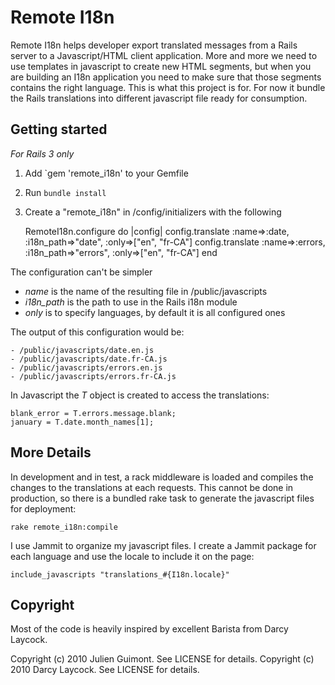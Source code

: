 # Remote I18n #

Remote I18n helps developer export translated messages from a Rails server to a Javascript/HTML client application. More and more we need to use templates in javascript to create new HTML segments, but when you are building an I18n application you need to make sure that those segments contains the right language. This is what this project is for. For now it bundle the Rails translations into different javascript file ready for consumption.

## Getting started
*For Rails 3 only*

1. Add `gem 'remote_i18n' to your Gemfile
2. Run `bundle install`
3. Create a "remote_i18n" in /config/initializers with the following

    RemoteI18n.configure do |config|
      config.translate :name=>:date, :i18n_path=>"date", :only=>["en", "fr-CA"]
      config.translate :name=>:errors, :i18n_path=>"errors", :only=>["en", "fr-CA"]
    end

The configuration can't be simpler
-  _name_ is the name of the resulting file in /public/javascripts
-  _i18n_path_ is the path to use in the Rails i18n module
-  _only_ is to specify languages, by default it is all configured ones
 
The output of this configuration would be:

    - /public/javascripts/date.en.js
    - /public/javascripts/date.fr-CA.js
    - /public/javascripts/errors.en.js
    - /public/javascripts/errors.fr-CA.js
   
In Javascript the _T_ object is created to access the translations:

    blank_error = T.errors.message.blank;
    january = T.date.month_names[1];

## More Details

In development and in test, a rack middleware is loaded and compiles the changes to the translations at each requests. This cannot be done in production, so there is a bundled rake task to generate the javascript files for deployment:

    rake remote_i18n:compile
    
I use Jammit to organize my javascript files. I create a Jammit package for each language and use the locale to include it on the page:

    include_javascripts "translations_#{I18n.locale}"

## Copyright ##
Most of the code is heavily inspired by excellent Barista from Darcy Laycock.

Copyright (c) 2010 Julien Guimont. See LICENSE for details.
Copyright (c) 2010 Darcy Laycock. See LICENSE for details.